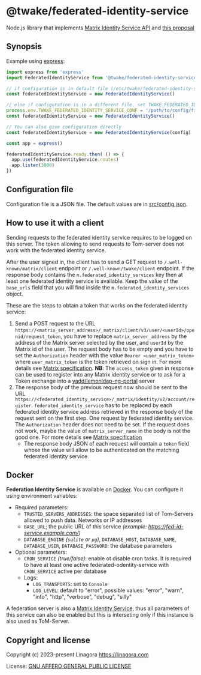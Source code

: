 # @twake/federated-identity-service

Node.js library that implements
[Matrix Identity Service API](https://spec.matrix.org/v1.6/identity-service-api/) and [this proposal](https://github.com/guimard/matrix-spec-proposals/blob/unified-identity-service/proposals/4004-unified-identity-service-view.md)

## Synopsis

Example using [express](https://www.npmjs.com/package/express):

```js
import express from 'express'
import FederatedIdentityService from '@twake/federated-identity-service'

// if configuration is in default file (/etc/twake/federated-identity-service.conf)
const federatedIdentityService = new FederatedIdentityService()

// else if configuration is in a different file, set TWAKE_FEDERATED_IDENTITY_SERVICE_CONF
process.env.TWAKE_FEDERATED_IDENTITY_SERVICE_CONF = '/path/to/config/file'
const federatedIdentityService = new FederatedIdentityService()

// You can also give configuration directly
const federatedIdentityService = new FederatedIdentityService(config)

const app = express()

federatedIdentityService.ready.then( () => {
  app.use(federatedIdentityService.routes)
  app.listen(3000)
})
```

## Configuration file

Configuration file is a JSON file. The default values are
in [src/config.json](./src/config.json).

## How to use it with a client

Sending requests to the federated identity service requires to be logged on this server. The token allowing to send requests to Tom-server does not work with the federated identity service.

After the user signed in, the client has to send a GET request to `/.well-known/matrix/client` endpoint or `/.well-known/twake/client` endpoint. If the response body contains the `m.federated_identity_services` key then at least one federated identity service is available. Keep the value of the `base_urls` field that you will find inside the `m.federated_identity_services` object.

These are the steps to obtain a token that works on the federated identity service:
1. Send a POST request to the URL `https://<matrix_server_address>/_matrix/client/v3/user/<userId>/openid/request_token`, you have to replace `matrix_server_address` by the address of the Matrix server selected by the user, and `userId` by the Matrix id of the user. The request body has to be empty and you have to set the `Authorization` header with the value `Bearer <user_matrix_token>` where `user_matrix_token` is the token retrieved on sign in. For more details see [Matrix specification](https://spec.matrix.org/v1.8/client-server-api/#post_matrixclientv3useruseridopenidrequest_token). **NB**: The `access_token` given in response can be used to register into any Matrix identity service or to ask for a Token exchange into a [yadd/lemonldap-ng-portal](https://github.com/guimard/llng-docker) server
2. The response body of the previous request now should be sent to the URL `https://<federated_identity_service>/_matrix/identity/v2/account/register`. `federated_identity_service` has to be replaced by each federated identity service address retrieved in the response body of the request sent on the first step. One request by federated identity service. The `Authorization` header does not need to be set. If the request does not work, maybe the value of  `matrix_server_name` in the body is not the good one.
For more details see [Matrix specification](https://spec.matrix.org/v1.8/identity-service-api/#post_matrixidentityv2accountregister)
   * The response body JSON of each request will contain a `token` field whose the value will allow to be authenticated on the matching federated identity service.

## Docker

**Federation Identity Service** is available on [Docker](https://hub.docker.com/).
You can configure it using environment variables:

* Required parameters:
  * `TRUSTED_SERVERS_ADDRESSES`: the space separated list of Tom-Servers allowed
    to push data. Networks or IP addresses
  * `BASE_URL`; the public URL of this service _(example: https://fed-id-service.example.com/)_
  * `DATABASE_ENGINE` _(`sqlite` or `pg`)_, `DATABASE_HOST`, `DATABASE_NAME`,
    `DATABASE_USER`, `DATABASE_PASSWORD`: the database parameters
* Optional parameters:
  * `CRON_SERVICE` _(true/false)_: enable ot disable cron tasks. It is required
    to have at least one active federated-odentity-service with `CRON_SERVICE`
    active per database
  * Logs:
    * `LOG_TRANSPORTS`: set to `Console`
    * `LOG_LEVEL`: default to "error", possible values: "error", "warn", "info", "http", "verbose", "debug", "silly"

A federation server is also a [Matrix Identity Service](matrix-identity-server/README.md),
thus all parameters of this service can also be enabled but this is interseting
only if this instance is also used as ToM-Server.

## Copyright and license

Copyright (c) 2023-present Linagora <https://linagora.com>

License: [GNU AFFERO GENERAL PUBLIC LICENSE](https://ci.linagora.com/publicgroup/oss/twake/tom-server/-/blob/master/LICENSE)
